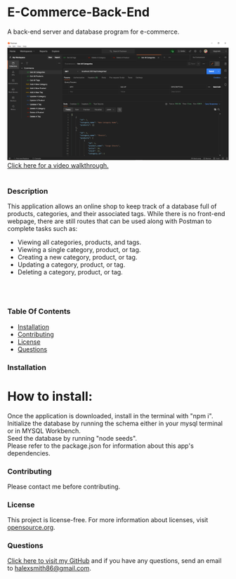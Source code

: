 # E-Commerce-Back-End

A back-end server and database program for e-commerce.

![screenshot of application](./img/screenshot-for-readme.png?raw=true "screenshot of application banner and main menu")
<br>
[Click here for a video walkthrough.](https://drive.google.com/file/d/1ul94bVFGY2xdGDnfTi44n_N8mVYYKIQP/view)<br><br>

### Description
This application allows an online shop to keep track of a database full of products, categories, and their associated tags.
While there is no front-end webpage, there are still routes that can be used along with Postman to complete tasks such as:
  <ul><li>Viewing all categories, products, and tags.</li>
      <li>Viewing a single category, product, or tag.</li>
      <li>Creating a new category, product, or tag.</li>
      <li>Updating a category, product, or tag.</li>
      <li>Deleting a category, product, or tag.</li>
  </ul>
<br>
<br>

### Table Of Contents
- [Installation](#Installation)
- [Contributing](#Contributing)
- [License](#License)
- [Questions](#Questions)

### Installation <a name="Installation"></a>
# How to install: #
Once the application is downloaded, install in the terminal with "npm i".
<br>Initialize the database by running the schema either in your mysql terminal or in MYSQL Workbench.
<br>Seed the database by running "node seeds".
<br>Please refer to the package.json for information about this app's dependencies. 

### Contributing <a name="Contributing"></a>
Please contact me before contributing.

### License <a name="License"></a>
This project is license-free.  For more information about licenses, visit [opensource.org](http://www.opensource.org).

### Questions  <a name="Questions"></a>
[Click here to visit my GitHub](http://github.com/sorengrey/)
and if you have any questions, send an email to halexsmith86@gmail.com.
